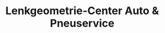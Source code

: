 ---
title: "Lenkgeometrie-Center Auto & Pneuservice"
url: /pratteln/lenkgeometrie-center-auto-und-pneuservice/
shop: Autowerkstatt
---
